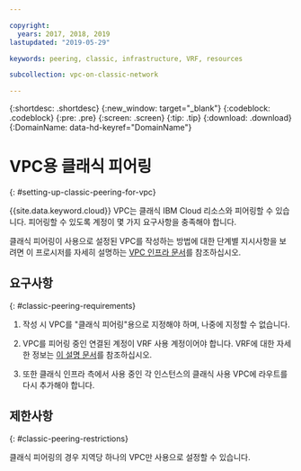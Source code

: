 ```yaml
---

copyright:
  years: 2017, 2018, 2019
lastupdated: "2019-05-29"

keywords: peering, classic, infrastructure, VRF, resources

subcollection: vpc-on-classic-network

---
```


{:shortdesc: .shortdesc}
{:new_window: target="_blank"}
{:codeblock: .codeblock}
{:pre: .pre}
{:screen: .screen}
{:tip: .tip}
{:download: .download}
{:DomainName: data-hd-keyref="DomainName"}

# VPC용 클래식 피어링
{: #setting-up-classic-peering-for-vpc}

{{site.data.keyword.cloud}} VPC는 클래식 IBM Cloud 리소스와 피어링할 수 있습니다. 피어링할 수 있도록 계정이 몇 가지 요구사항을 충족해야 합니다.

클래식 피어링이 사용으로 설정된 VPC를 작성하는 방법에 대한 단계별 지시사항을 보려면 이 프로시저를 자세히 설명하는 [VPC 인프라 문서](/docs/vpc-on-classic?topic=vpc-on-classic-setting-up-access-to-your-classic-infrastructure-from-vpc#setting-up-access-to-your-classic-infrastructure-from-vpc)를 참조하십시오.

## 요구사항
{: #classic-peering-requirements}

1. 작성 시 VPC를 "클래식 피어링"용으로 지정해야 하며, 나중에 지정할 수 없습니다.

2. VPC를 피어링 중인 연결된 계정이 VRF 사용 계정이어야 합니다. VRF에 대한 자세한 정보는 [이 설명 문서](/docs/infrastructure/direct-link?topic=direct-link-overview-of-virtual-routing-and-forwarding-vrf-on-ibm-cloud#overview-of-virtual-routing-and-forwarding-vrf-on-ibm-cloud)를 참조하십시오.

3. 또한 클래식 인프라 측에서 사용 중인 각 인스턴스의 클래식 사용 VPC에 라우트를 다시 추가해야 합니다.

## 제한사항
{: #classic-peering-restrictions}

클래식 피어링의 경우 지역당 하나의 VPC만 사용으로 설정할 수 있습니다.
